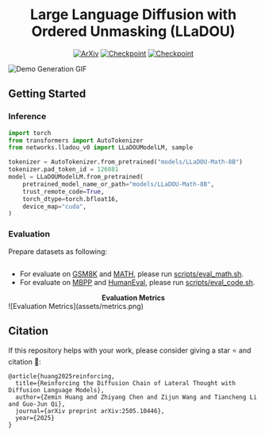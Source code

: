 <div align="center">

<h1>Large Language Diffusion with Ordered Unmasking (LLaDOU)</h1>
<p align="center">
<a href="https://arxiv.org/abs/2505.10446"><img src="https://img.shields.io/badge/arXiv-2505.10446-b31b1b.svg" alt="ArXiv"></a>
<a href="https://huggingface.co/maple-research-lab/LLaDOU-v0-Math"><img src="https://img.shields.io/badge/Huggingface-LLaDOU v0 Math-yellow" alt="Checkpoint"></a>
<a href="https://huggingface.co/maple-research-lab/LLaDOU-v0-Code"><img src="https://img.shields.io/badge/Huggingface-LLaDOU v0 Code-yellow" alt="Checkpoint"></a>
</p>

</div>

![Demo Generation GIF](assets/demo_generation.gif)

## Getting Started

### Inference

```python
import torch
from transformers import AutoTokenizer
from networks.lladou_v0 import LLaDOUModelLM, sample

tokenizer = AutoTokenizer.from_pretrained("models/LLaDOU-Math-8B")
tokenizer.pad_token_id = 126081
model = LLaDOUModelLM.from_pretrained(
    pretrained_model_name_or_path="models/LLaDOU-Math-8B",
    trust_remote_code=True,
    torch_dtype=torch.bfloat16,
    device_map="cuda",
)
```

### Evaluation

Prepare datasets as following:
```
```

- For evaluate on [GSM8K]() and [MATH](), please run [scripts/eval_math.sh](scripts/eval_math.sh).
- For evaluate on [MBPP]() and [HumanEval](), please run [scripts/eval_code.sh](scripts/eval_code.sh).

<div align="center"><strong>Evaluation Metrics</strong></div>
![Evaluation Metrics](assets/metrics.png)

## Citation
If this repository helps with your work, please consider giving a star ⭐ and citation 🦖:
```
@article{huang2025reinforcing,
  title={Reinforcing the Diffusion Chain of Lateral Thought with Diffusion Language Models},
  author={Zemin Huang and Zhiyang Chen and Zijun Wang and Tiancheng Li and Guo-Jun Qi},
  journal={arXiv preprint arXiv:2505.10446},
  year={2025}
}
```


